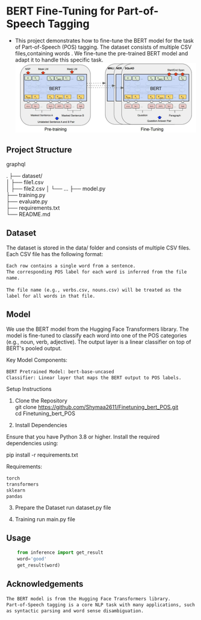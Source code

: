 # BERT Fine-Tuning for Part-of-Speech Tagging
- This project demonstrates how to fine-tune the BERT model for the task of Part-of-Speech (POS) 
  tagging. The dataset consists of multiple CSV files,containing words . We fine-tune the pre-trained BERT model and adapt it to handle this specific task.
![model](media/model.jpg)
## Project Structure
graphql

.
├── dataset/             
│   ├── file1.csv       
│   ├── file2.csv
│   └── ...
├── model.py              
├── training.py           
├── evaluate.py                    
├── requirements.txt      
└── README.md            

## Dataset
The dataset is stored in the data/ folder and consists of multiple CSV files. Each CSV file has the following format:

    Each row contains a single word from a sentence.
    The corresponding POS label for each word is inferred from the file name.

    The file name (e.g., verbs.csv, nouns.csv) will be treated as the label for all words in that file.

## Model

We use the BERT model from the Hugging Face Transformers library. The model is fine-tuned to classify each word into one of the POS categories (e.g., noun, verb, adjective). The output layer is a linear classifier on top of BERT's pooled output.

Key Model Components:

    BERT Pretrained Model: bert-base-uncased
    Classifier: Linear layer that maps the BERT output to POS labels.

Setup Instructions
1. Clone the Repository <br/>
git clone https://github.com/Shymaa2611/Finetuning_bert_POS.git <br/>
cd Finetuning_bert_POS

2. Install Dependencies

Ensure that you have Python 3.8 or higher. Install the required dependencies using:


pip install -r requirements.txt

Requirements:

    torch
    transformers
    sklearn
    pandas

3. Prepare the Dataset
   run dataset.py file

4. Training 
  run main.py file

## Usage

```python 
    from inference import get_result
    word='good'
    get_result(word)

```

## Acknowledgements
    The BERT model is from the Hugging Face Transformers library.
    Part-of-Speech tagging is a core NLP task with many applications, such as syntactic parsing and word sense disambiguation.
